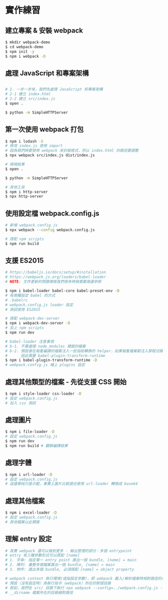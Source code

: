 # 實作練習

## 建立專案 & 安裝 webpack

```bash
$ mkdir webpack-demo
$ cd webpack-demo
$ npm init -y
$ npm i webpack -D
```

## 處理 JavaScript 和專案架構

```bash

# 2. 一步一步來，我們先處理 JavaScript 和專案架構
# 2-1 建立 index.html
# 2-2 建立 src/index.js
$ open .

$ python -m SimpleHTTPServer
```

## 第一次使用 webpack 打包

```bash
$ npm i lodash -S
# 修改 index.js 使用 import
# 因為我們將要使用 webpack 來封裝程式，所以 index.html 的路徑要調整
$ npx webpack src/index.js dist/index.js

# 檢視結果
$ open .

$ python -m SimpleHTTPServer

# 其他工具
$ npm i http-server
$ npx http-server
```

## 使用設定檔 webpack.config.js

```bash
# 新增 webpack.config.js
$ npx webpack --config webpack.config.js

# 搭配 npm scripts
$ npm run build
```

## 支援 ES2015

```bash
# https://babeljs.io/docs/setup/#installation
# https://webpack.js.org/loaders/babel-loader
# NOTE: 文件更新的問題導致我們很多時候需要兩邊參照

$ npm i babel-loader babel-core babel-preset-env -D
# 有兩種設定 babel 的方式
# .babelrc
# webpack.config.js loader 設定
# 測試使用 ES2015

# 搭配 webpack-dev-server
$ npm i webpack-dev-server -D
# 加上 npm scripts
$ npm run dev

# babel-loader 注意事項
# b-1. 不要處理 node_modules 裡面的檔案
# b-2. 預設會在每隻編譯的檔案注入一些協助轉換的 helper，如果每隻檔案都注入那程式碼就會快速變大。
#      因此需要 babel-plugin-transform-runtime
$ npm i babel-plugin-transform-runtime -D
# webpack.config.js 補上 plugins 設定
```

## 處理其他類型的檔案 - 先從支援 CSS 開始

```bash
$ npm i style-loader css-loader -D
# 設定 webpack.config.js
# 加入 css 測試
```

## 處理圖片

```bash
$ npm i file-loader -D
# 設定 webpack.config.js
$ npm run dev
$ npm run build # 觀察編譯結果
```

## 處理字體

```bash
$ npm i url-loader -D
# 設定 webpack.config.js
# 這邊單純只是示範，事實上圖片比較適合使用 url-loader 轉換成 base64
```

## 處理其他檔案

```bash
$ npm i excel-loader -D
# 設定 webpack.config.js
# 其他檔案以此類推
```

## 理解 entry 設定

```bash
# 其實 webpack 還可以做到更多 - 輸出管理的部分：多個 entrypoint
# entry 有三種參數形式可以搭配 [name]
# 1. 字串: 指定單一 entry point 匯出一個 bundle, [name] = main
# 2. 陣列: 彙整多個檔案匯出一個 bundle, [name] = main
# 3. 物件: 匯出多個 bundle, 必須搭配 [name] = object property

# webpack context 執行環境(或指設定參數)，即 webpack 載入/解析檔案時相對路徑的根目錄環境(起點)
# 預設（沒有設定時）為執行指令（webpack）所在的那個目錄
# 假如，我們在 src/ 目錄下執行 npx webpack --config=../webpack.config.js -> context = webpack-demo/src/
# __dirname 檔案所在的目錄絕對路徑
```
